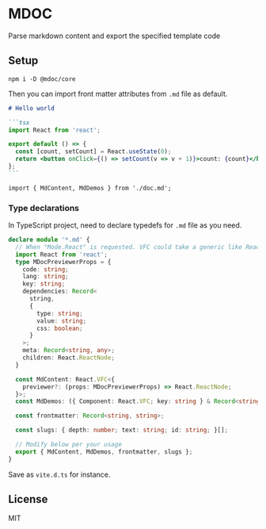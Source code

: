 # MDOC

Parse markdown content and export the specified template code

## Setup

```
npm i -D @mdoc/core
```


Then you can import front matter attributes from `.md` file as default.

````md
# Hello world

```tsx
import React from 'react';

export default () => {
  const [count, setCount] = React.useState(0);
  return <button onClick={() => setCount(v => v + 1)}>count: {count}</button>;
};
```

````


```tsx
import { MdContent, MdDemos } from './doc.md';
````

### Type declarations

In TypeScript project, need to declare typedefs for `.md` file as you need.

```ts
declare module '*.md' {
  // When "Mode.React" is requested. VFC could take a generic like React.VFC<{ MyComponent: TypeOfMyComponent }>
  import React from 'react';
  type MDocPreviewerProps = {
    code: string;
    lang: string;
    key: string;
    dependencies: Record<
      string,
      {
        type: string;
        value: string;
        css: boolean;
      }
    >;
    meta: Record<string, any>;
    children: React.ReactNode;
  }

  const MdContent: React.VFC<{
    previewer?: (props: MDocPreviewerProps) => React.ReactNode;
  }>;
  const MdDemos: ({ Component: React.VFC; key: string } & Record<string, any>)[];

  const frontmatter: Record<string, string>;

  const slugs: { depth: number; text: string; id: string; }[];

  // Modify below per your usage
  export { MdContent, MdDemos, frontmatter, slugs };
}
```

Save as `vite.d.ts` for instance.

## License

MIT

